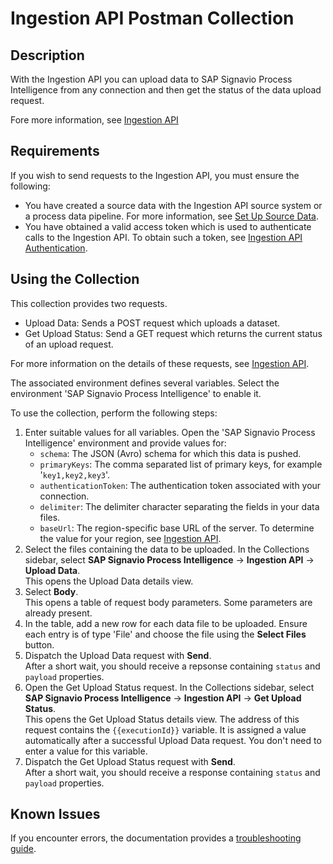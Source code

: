 # Ingestion API Postman Collection

## Description

With the Ingestion API you can upload data to SAP Signavio Process Intelligence from any connection and then get the status of the data upload request.

Fore more information, see [Ingestion API](https://documentation.signavio.com/suite/en-us/Content/process-intelligence/ingestion-api.htm)


## Requirements

If you wish to send requests to the Ingestion API, you must ensure the following:

* You have created a source data with the Ingestion API source system or a process data pipeline. For more information, see [Set Up Source Data](https://documentation.signavio.com/suite/en-us/Content/process-intelligence/etl-set-up-data-ingestion.htm).
* You have obtained a valid access token which is used to authenticate calls to the Ingestion API. To obtain such a token, see [Ingestion API Authentication](https://documentation.signavio.com/suite/en-us/Content/process-intelligence/etl-ingestion-api-auth.htm).


## Using the Collection

This collection provides two requests.

* Upload Data: Sends a POST request which uploads a dataset.
* Get Upload Status: Send a GET request which returns the current status of an upload request.

For more information on the details of these requests, see [Ingestion API](https://documentation.signavio.com/suite/en-us/Content/process-intelligence/ingestion-api.htm).

The associated environment defines several variables. Select the environment 'SAP Signavio Process Intelligence' to enable it.

To use the collection, perform the following steps:

1. Enter suitable values for all variables. Open the 'SAP Signavio Process Intelligence' environment and provide values for:
   * `schema`: The JSON (Avro) schema for which this data is pushed.
   * `primaryKeys`: The comma separated list of primary keys, for example '`key1,key2,key3`'.
   * `authenticationToken`: The authentication token associated with your connection.
   * `delimiter`: The delimiter character separating the fields in your data files.
   * `baseUrl`: The region-specific base URL of the server. To determine the value for your region, see [Ingestion API](https://documentation.signavio.com/suite/en-us/Content/process-intelligence/ingestion-api.htm#AccesstheingestionAPI). 
2. Select the files containing the data to be uploaded. In the Collections sidebar, select **SAP Signavio Process Intelligence** &rarr; **Ingestion API** &rarr; **Upload Data**.<br>This opens the Upload Data details view.
3. Select **Body**.<br>This opens a table of request body parameters. Some parameters are already present.
4. In the table, add a new row for each data file to be uploaded. Ensure each entry is of type 'File' and choose the file using the **Select Files** button.
5. Dispatch the Upload Data request with **Send**.<br>After a short wait, you should receive a repsonse containing `status` and `payload` properties.
6. Open the Get Upload Status request. In the Collections sidebar, select **SAP Signavio Process Intelligence** &rarr; **Ingestion API** &rarr; **Get Upload Status**.<br>This opens the Get Upload Status details view. The address of this request contains the `{{executionId}}` variable. It is assigned a value automatically after a successful Upload Data request. You don't need to enter a value for this variable.
7. Dispatch the Get Upload Status request with **Send**.<br>After a short wait, you should receive a response containing `status` and `payload` properties.


## Known Issues

If you encounter errors, the documentation provides a [troubleshooting guide](https://documentation.signavio.com/suite/en-us/Content/process-intelligence/pdm-troubleshooting-ingestion-api.htm).
